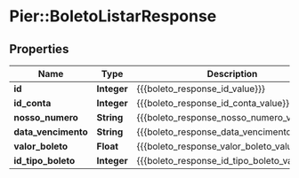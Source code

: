 # Pier::BoletoListarResponse

## Properties
Name | Type | Description | Notes
------------ | ------------- | ------------- | -------------
**id** | **Integer** | {{{boleto_response_id_value}}} | [optional] 
**id_conta** | **Integer** | {{{boleto_response_id_conta_value}}} | [optional] 
**nosso_numero** | **String** | {{{boleto_response_nosso_numero_value}}} | [optional] 
**data_vencimento** | **String** | {{{boleto_response_data_vencimento_value}}} | [optional] 
**valor_boleto** | **Float** | {{{boleto_response_valor_boleto_value}}} | [optional] 
**id_tipo_boleto** | **Integer** | {{{boleto_response_id_tipo_boleto_value}}} | [optional] 


